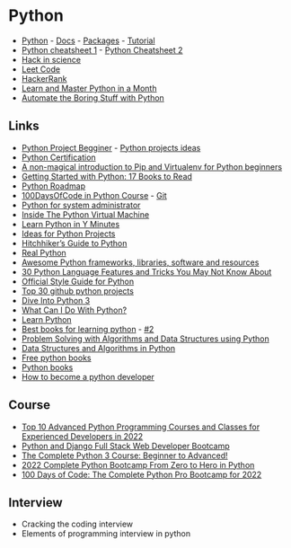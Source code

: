 # Python

- [Python](https://www.python.org/) - [Docs](https://docs.python.org/3/) - [Packages](https://pypi.org/) - [Tutorial](https://docs.python.org/3/tutorial/index.html)
- [Python cheatsheet 1](https://perso.limsi.fr/pointal/_media/python:cours:mementopython3-english.pdf) - [Python Cheatsheet 2](https://www.pythoncheatsheet.org/)
- [Hack in science](https://www.hackinscience.org/exercises/) 
- [Leet Code](https://leetcode.com/)
- [HackerRank](https://www.hackerrank.com/dashboard)
- [Learn and Master Python in a Month](https://medium.com/@jhankar.mahbub/learn-and-master-python-in-a-month-b1acc94d5f32)
- [Automate the Boring Stuff with Python](https://automatetheboringstuff.com/)

## Links

- [Python Project Begginer](https://github.com/topics/python-project-beginner) - [Python projects ideas](https://www.upgrad.com/blog/python-projects-ideas-topics-beginners/#8_Binary_search_algorithm)
- [Python Certification](https://www.guru99.com/python-programming-certification.html#3)
- [A non-magical introduction to Pip and Virtualenv for Python beginners](https://www.dabapps.com/blog/introduction-to-pip-and-virtualenv-python/)
- [Getting Started with Python: 17 Books to Read](https://dzone.com/articles/getting-started-with-python-beginner-books)
- [Python Roadmap](https://roadmap.sh/python)
- [100DaysOfCode in Python Course](https://training.talkpython.fm/courses/explore_100days_in_python/100-days-of-code-in-python) - [Git](https://github.com/talkpython/100daysofcode-with-python-course/tree/master/days)
- [Python for system administrator](https://python-for-system-administrators.readthedocs.io/en/latest/index.html)
- [Inside The Python Virtual Machine](https://leanpub.com/insidethepythonvirtualmachine/read)
- [Learn Python in Y Minutes](https://learnxinyminutes.com/docs/python/)
- [Ideas for Python Projects](http://pythonpracticeprojects.com/)
- [Hitchhiker’s Guide to Python](https://docs.python-guide.org/)
- [Real Python](https://realpython.com/)
- [Awesome Python frameworks, libraries, software and resources](https://github.com/vinta/awesome-python)
- [30 Python Language Features and Tricks You May Not Know About](https://sahandsaba.com/thirty-python-language-features-and-tricks-you-may-not-know.html)
- [Official Style Guide for Python](https://peps.python.org/pep-0008/)
- [Top 30 github python projects](https://towardsdatascience.com/top-30-github-python-projects-at-the-beginning-of-2022-86b1e3dad1a)
- [Dive Into Python 3](https://diveintopython3.net/index.html)
- [What Can I Do With Python?](https://realpython.com/what-can-i-do-with-python/#python-in-the-real-world)
- [Learn Python](https://www.learnpython.org/)
- [Best books for learning python](https://realpython.com/best-python-books/#best-books-for-learning-python) - [#2](https://hackr.io/blog/best-python-books-for-beginners-and-advanced-programmers)
- [Problem Solving with Algorithms and Data Structures using Python](http://www.openbookproject.net/books/pythonds/)
- [Data Structures and Algorithms in Python](https://jovian.ai/learn/data-structures-and-algorithms-in-python)
- [Free python books](https://github.com/pamoroso/free-python-books)
- [Python books](https://towardsdatascience.com/python-books-you-must-read-in-2020-a0fc33798bb)
- [How to become a python developer](https://medium.com/edureka/how-to-become-a-python-developer-462a0093f246)

## Course

- [Top 10 Advanced Python Programming Courses and Classes for Experienced Developers in 2022](https://medium.com/javarevisited/8-advanced-python-programming-courses-for-intermediate-programmer-cc3bd47a4d19)
- [Python and Django Full Stack Web Developer Bootcamp](https://www.udemy.com/course/python-and-django-full-stack-web-developer-bootcamp/?ranMID=39197&ranEAID=Qouy7GhEEFU&ranSiteID=Qouy7GhEEFU-b.gN8rOqECZKcVm_1g.MkA&utm_source=aff-campaign&utm_medium=udemyads&LSNPUBID=Qouy7GhEEFU)
- [The Complete Python 3 Course: Beginner to Advanced!](https://www.udemy.com/course/python-complete/?ranMID=39197&ranEAID=JVFxdTr9V80&ranSiteID=JVFxdTr9V80-mRHI6QNWly4bUtZDioamew&LSNPUBID=JVFxdTr9V80&utm_source=aff-campaign&utm_medium=udemyads)
- [2022 Complete Python Bootcamp From Zero to Hero in Python]()
- [100 Days of Code: The Complete Python Pro Bootcamp for 2022]()

## Interview
- Cracking the coding interview
- Elements of programming interview in python
